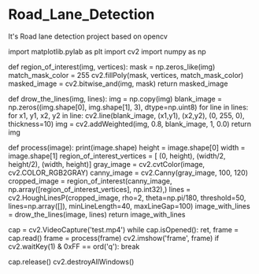 # Road_Lane_Detection
It's Road lane detection project based on opencv

import matplotlib.pylab as plt
import cv2
import numpy as np

def region_of_interest(img, vertices):
    mask = np.zeros_like(img)
    match_mask_color = 255
    cv2.fillPoly(mask, vertices, match_mask_color)
    masked_image = cv2.bitwise_and(img, mask)
    return masked_image

def drow_the_lines(img, lines):
    img = np.copy(img)
    blank_image = np.zeros((img.shape[0], img.shape[1], 3), dtype=np.uint8)
    for line in lines:
        for x1, y1, x2, y2 in line:
            cv2.line(blank_image, (x1,y1), (x2,y2), (0, 255, 0), thickness=10)
    img = cv2.addWeighted(img, 0.8, blank_image, 1, 0.0)
    return img

def process(image):
    print(image.shape)
    height = image.shape[0]
    width = image.shape[1]
    region_of_interest_vertices = [
        (0, height),
        (width/2, height/2),
        (width, height)]
    gray_image = cv2.cvtColor(image, cv2.COLOR_RGB2GRAY)
    canny_image = cv2.Canny(gray_image, 100, 120)
    cropped_image = region_of_interest(canny_image,
                    np.array([region_of_interest_vertices], np.int32),)
    lines = cv2.HoughLinesP(cropped_image,
                            rho=2,
                            theta=np.pi/180,
                            threshold=50,
                            lines=np.array([]),
                            minLineLength=40,
                            maxLineGap=100)
    image_with_lines = drow_the_lines(image, lines)
    return image_with_lines

cap = cv2.VideoCapture('test.mp4')
while cap.isOpened():
    ret, frame = cap.read()
    frame = process(frame)
    cv2.imshow('frame', frame)
    if cv2.waitKey(1) & 0xFF == ord('q'):
        break

cap.release()
cv2.destroyAllWindows()
